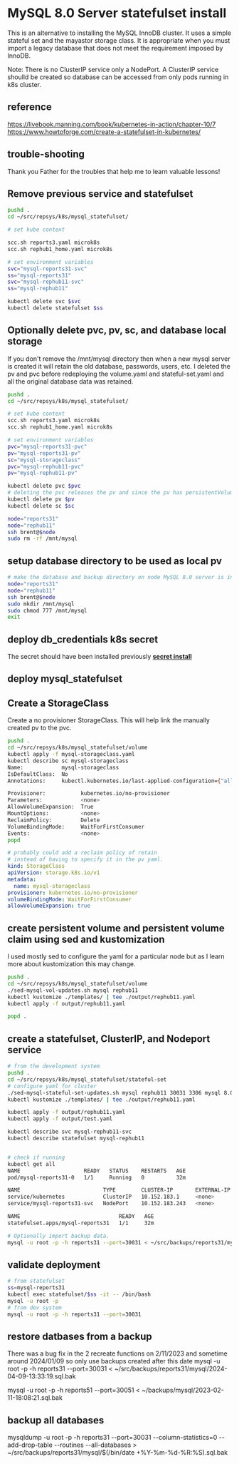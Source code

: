 # MySQL 8.0 Server statefulset install

This is an alternative to installing the MySQL InnoDB cluster. It uses a simple stateful set and the mayastor storage class. It is appropriate when you must import a legacy database that does not meet the requirement imposed by InnoDB.

Note: There is no ClusterIP service only a NodePort. A ClusterIP service shoulld be created so database can be accessed from only pods running in k8s cluster.

## reference

<https://livebook.manning.com/book/kubernetes-in-action/chapter-10/7>
<https://www.howtoforge.com/create-a-statefulset-in-kubernetes/>

## trouble-shooting

Thank you Father for the troubles that help me to learn valuable lessons!

## Remove previous service and statefulset

```bash
pushd .
cd ~/src/repsys/k8s/mysql_statefulset/

# set kube context

scc.sh reports3.yaml microk8s
scc.sh rephub1_home.yaml microk8s 

# set environment variables
svc="mysql-reports31-svc"
ss="mysql-reports31"
svc="mysql-rephub11-svc"
ss="mysql-rephub11"

kubectl delete svc $svc
kubectl delete statefulset $ss

```

## Optionally delete pvc, pv, sc, and database local storage

If you don't remove the /mnt/mysql directory then when a new mysql server is created it will retain the old database, passwords, users, etc. I deleted the pv and pvc before redeploying the volume.yaml and stateful-set.yaml and all the original database data was retained.

```bash
pushd .
cd ~/src/repsys/k8s/mysql_statefulset/

# set kube context
scc.sh reports3.yaml microk8s
scc.sh rephub1_home.yaml microk8s 

# set environment variables
pvc="mysql-reports31-pvc"
pv="mysql-reports31-pv"
sc="mysql-storageclass"
pvc="mysql-rephub11-pvc"
pv="mysql-rephub11-pv"

kubectl delete pvc $pvc
# deleting the pvc releases the pv and since the pv has persistentVolumeReclaimPolicy set to Retain it is not deleted
kubectl delete pv $pv
kubectl delete sc $sc

node="reports31"
node="rephub11"
ssh brent@$node
sudo rm -rf /mnt/mysql


```

## setup database directory to be used as local pv

```bash
# make the database and backup directory on node MySQL 8.0 server is installed
node="reports31"
node="rephub11"
ssh brent@$node
sudo mkdir /mnt/mysql
sudo chmod 777 /mnt/mysql
exit
```

## deploy db_credentials k8s secret

The secret should have been installed previously **[secret install](./db_credentials/db_credentials.md)**

## deploy mysql_statefulset

## Create a StorageClass

Create a no provisioner StorageClass. This will help link the manually created pv to the pvc.

```bash
pushd .
cd ~/src/repsys/k8s/mysql_statefulset/volume
kubectl apply -f mysql-storageclass.yaml
kubectl describe sc mysql-storageclass 
Name:            mysql-storageclass
IsDefaultClass:  No
Annotations:     kubectl.kubernetes.io/last-applied-configuration={"allowVolumeExpansion":true,"apiVersion":"storage.k8s.io/v1","kind":"StorageClass","metadata":{"annotations":{},"name":"mysql-storageclass"},"provisioner":"kubernetes.io/no-provisioner","volumeBindingMode":"WaitForFirstConsumer"}

Provisioner:           kubernetes.io/no-provisioner
Parameters:            <none>
AllowVolumeExpansion:  True
MountOptions:          <none>
ReclaimPolicy:         Delete
VolumeBindingMode:     WaitForFirstConsumer
Events:                <none>
popd
```

```yaml
# probably could add a reclaim policy of retain 
# instead of having to specify it in the pv yaml.
kind: StorageClass
apiVersion: storage.k8s.io/v1
metadata:
  name: mysql-storageclass
provisioner: kubernetes.io/no-provisioner
volumeBindingMode: WaitForFirstConsumer
allowVolumeExpansion: true
```

## create persistent volume and persistent volume claim using sed and kustomization

I used mostly sed to configure the yaml for a particular node but as I learn more about kustomization this may change.

```bash
pushd .
cd ~/src/repsys/k8s/mysql_statefulset/volume
./sed-mysql-vol-updates.sh mysql rephub11  
kubectl kustomize ./templates/ | tee ./output/rephub11.yaml 
kubectl apply -f output/rephub11.yaml

popd .
```

## create a statefulset, ClusterIP, and Nodeport service

```bash
# from the development system
pushd .
cd ~/src/repsys/k8s/mysql_statefulset/stateful-set
# configure yaml for cluster
./sed-mysql-stateful-set-updates.sh mysql rephub11 30031 3306 mysql 8.0
kubectl kustomize ./templates/ | tee ./output/rephub11.yaml 

kubectl apply -f output/rephub11.yaml
kubectl apply -f output/test.yaml

kubectl describe svc mysql-rephub11-svc
kubectl describe statefulset mysql-rephub11


# check if running
kubectl get all                           
NAME                    READY   STATUS    RESTARTS   AGE
pod/mysql-reports31-0   1/1     Running   0          32m

NAME                          TYPE        CLUSTER-IP       EXTERNAL-IP   PORT(S)          AGE
service/kubernetes            ClusterIP   10.152.183.1     <none>        443/TCP          2d
service/mysql-reports31-svc   NodePort    10.152.183.243   <none>        3306:30031/TCP   32m

NAME                               READY   AGE
statefulset.apps/mysql-reports31   1/1     32m

# Optionally import backup data.
mysql -u root -p -h reports31 --port=30031 < ~/src/backups/reports31/mysql/2024-04-09-13:33:19.sql.bak
```

## validate deployment

```bash
# from statefulset
ss=mysql-reports31
kubectl exec statefulset/$ss -it -- /bin/bash
mysql -u root -p
# from dev system
mysql -u root -p -h reports31 --port=30031
```

## restore datbases from a backup

There was a bug fix in the 2 recreate functions on 2/11/2023 and sometime around 2024/01/09 so only use backups created after this date
mysql -u root -p -h reports31 --port=30031 < ~/src/backups/reports31/mysql/2024-04-09-13:33:19.sql.bak

mysql -u root -p -h reports51 --port=30051 < ~/backups/mysql/2023-02-11-18:08:21.sql.bak

## backup all databases

mysqldump -u root -p -h reports31 --port=30031 --column-statistics=0 --add-drop-table --routines --all-databases > ~/src/backups/reports31/mysql/$(/bin/date +\%Y-\%m-\%d-\%R:\%S).sql.bak
